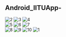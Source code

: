 ## Android_IITUApp-
![2](https://user-images.githubusercontent.com/43945836/110233307-69d97380-7f4d-11eb-8c5e-8717de10c5f6.png)
![3](https://user-images.githubusercontent.com/43945836/110233310-6a720a00-7f4d-11eb-8347-2ceb73ae206d.png)
![4](https://user-images.githubusercontent.com/43945836/110233311-6b0aa080-7f4d-11eb-9b7f-bba5c9b608e0.png)</br>
![5](https://user-images.githubusercontent.com/43945836/110233312-6b0aa080-7f4d-11eb-9b17-c6279f3fed5b.png)
![6](https://user-images.githubusercontent.com/43945836/110233313-6ba33700-7f4d-11eb-9740-e39b1e9b982e.png)
![7](https://user-images.githubusercontent.com/43945836/110233315-6ba33700-7f4d-11eb-8fd1-4f6f21ac9fca.png)</br>
![8](https://user-images.githubusercontent.com/43945836/110233316-6c3bcd80-7f4d-11eb-8eb7-9dd7f81386d4.png)
![9](https://user-images.githubusercontent.com/43945836/110233317-6c3bcd80-7f4d-11eb-819e-e79d23a8453d.png)
![10](https://user-images.githubusercontent.com/43945836/110233319-6cd46400-7f4d-11eb-8c24-f70e809b5436.png)
![1](https://user-images.githubusercontent.com/43945836/110233320-6cd46400-7f4d-11eb-9cc9-22be1d6c9885.png)
